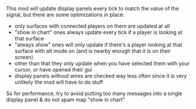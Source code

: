 This mod will update display panels every tick to match the value of the signal, but there are some optimizations in place:

- only surfaces with connected players on them are updated at all
- "show in chart" ones always update every tick if a player is looking at that surface
- "always show" ones will only update if there's a player looking at that surface with alt mode on (and is nearby enough that it is on their screen)
- other than that they only update when you have selected them with your cursor, or have opened their gui
- display panels without wires are checked way less often since it is very unlikely the mod will have to do stuff

So for performance, try to avoid putting too many messages into a single display panel & do not spam map "show in chart"
